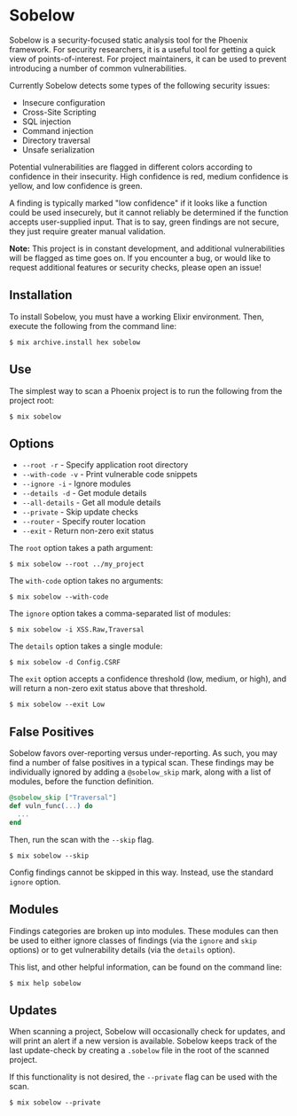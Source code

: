 # Sobelow

Sobelow is a security-focused static analysis tool for the 
Phoenix framework. For security researchers, it is a useful 
tool for getting a quick view of points-of-interest. For 
project maintainers, it can be used to prevent introducing a 
number of common vulnerabilities. 

Currently Sobelow detects some types of the following 
security issues: 

* Insecure configuration
* Cross-Site Scripting
* SQL injection
* Command injection
* Directory traversal
* Unsafe serialization

Potential vulnerabilities are flagged in different colors 
according to confidence in their insecurity. High confidence is 
red, medium confidence is yellow, and low confidence is green.

A finding is typically marked "low confidence" if it looks 
like a function could be used insecurely, but it cannot 
reliably be determined if the function accepts user-supplied 
input. That is to say, green findings are not secure, they 
just require greater manual validation.

**Note:** This project is in constant development, and 
additional vulnerabilities will be flagged as time goes on. 
If you encounter a bug, or would like to request additional 
features or security checks, please open an issue!

## Installation

To install Sobelow, you must have a working Elixir environment. 
Then, execute the following from the command line: 

    $ mix archive.install hex sobelow
    
## Use

The simplest way to scan a Phoenix project is to run the 
following from the project root:

    $ mix sobelow

## Options

  * `--root -r` - Specify application root directory
  * `--with-code -v` - Print vulnerable code snippets
  * `--ignore -i` - Ignore modules
  * `--details -d` - Get module details
  * `--all-details` - Get all module details
  * `--private` - Skip update checks
  * `--router` - Specify router location
  * `--exit` - Return non-zero exit status
  
The `root` option takes a path argument:

    $ mix sobelow --root ../my_project

The `with-code` option takes no arguments:

    $ mix sobelow --with-code
    
The `ignore` option takes a comma-separated list of modules:

    $ mix sobelow -i XSS.Raw,Traversal
    
The `details` option takes a single module:

    $ mix sobelow -d Config.CSRF
    
The `exit` option accepts a confidence threshold (low, medium, or high), 
and will return a non-zero exit status above that threshold.

    $ mix sobelow --exit Low
    
## False Positives
Sobelow favors over-reporting versus under-reporting. As such, 
you may find a number of false positives in a typical scan. 
These findings may be individually ignored by adding a 
`@sobelow_skip` mark, along with a list of modules, before 
the function definition. 

```elixir
@sobelow_skip ["Traversal"]
def vuln_func(...) do
  ...
end
```

Then, run the scan with the `--skip` flag.

    $ mix sobelow --skip

Config findings cannot be skipped in this way. Instead, use 
the standard `ignore` option.

## Modules
Findings categories are broken up into modules. These modules 
can then be used to either ignore classes of findings (via the 
`ignore` and `skip` options) or to get vulnerability details (via the 
`details` option).
 
This list, and other helpful information, can be found on the 
command line:

    $ mix help sobelow

## Updates
When scanning a project, Sobelow will occasionally check for 
updates, and will print an alert if a new version is available. 
Sobelow keeps track of the last update-check by creating a 
`.sobelow` file in the root of the scanned project.

If this functionality is not desired, the `--private` flag can 
be used with the scan.

    $ mix sobelow --private
